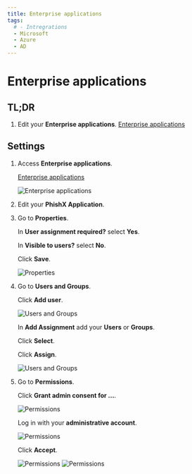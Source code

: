 ```yaml
---
title: Enterprise applications
tags:
  # - Intregrations
  - Microsoft
  - Azure
  - AD
---
```

# Enterprise applications

## TL;DR

1. Edit your **Enterprise applications**. [Enterprise applications](https://portal.azure.com/#blade/Microsoft_AAD_IAM/StartboardApplicationsMenuBlade/AllApps)

## Settings

1. Access **Enterprise applications**.

   [Enterprise applications](https://portal.azure.com/#blade/Microsoft_AAD_IAM/StartboardApplicationsMenuBlade/AllApps)

   ![Enterprise applications](https://cdn.phishx.io/phishx-docs/images/azure_ad_14.webp)

2. Edit your **PhishX Application**.

3. Go to **Properties**.

	In **User assignment required?** select **Yes**.

	In **Visible to users?** select **No**.

	Click **Save**.

   ![Properties](https://cdn.phishx.io/phishx-docs/images/azure_ad_15.webp)

4. Go to **Users and Groups**.

   Click **Add user**.

   ![Users and Groups](https://cdn.phishx.io/phishx-docs/images/azure_ad_16.webp)

   In **Add Assignment** add your **Users** or **Groups**.

   Click **Select**.

   Click **Assign**.

   ![Users and Groups](https://cdn.phishx.io/phishx-docs/images/azure_ad_17.webp)

5. Go to **Permissions**.

   Click **Grant admin consent for ...**.

   ![Permissions](https://cdn.phishx.io/phishx-docs/images/azure_ad_18.webp)

   Log in with your **administrative account**.

   ![Permissions](https://cdn.phishx.io/phishx-docs/images/azure_ad_19.webp)

   Click **Accept**.

   ![Permissions](https://cdn.phishx.io/phishx-docs/images/azure_ad_20.webp)
   ![Permissions](https://cdn.phishx.io/phishx-docs/images/azure_ad_21.webp)
